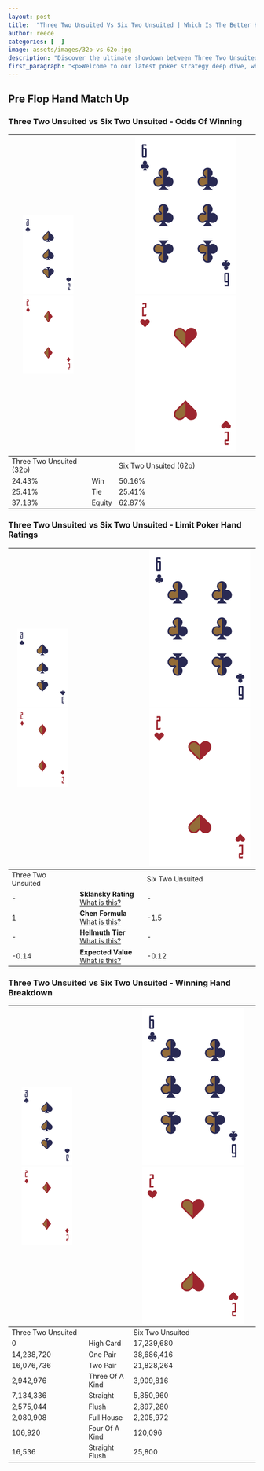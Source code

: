 ```yaml
---
layout: post
title:  "Three Two Unsuited Vs Six Two Unsuited | Which Is The Better Hand In Poker? A Complete Guide"
author: reece
categories: [  ]
image: assets/images/32o-vs-62o.jpg
description: "Discover the ultimate showdown between Three Two Unsuited and Six Two Unsuited in poker! Uncover the odds, strategies, and scenarios where one hand triumphs over the other. Get ready to up your poker game with this thrilling analysis."
first_paragraph: "<p>Welcome to our latest poker strategy deep dive, where we're pitting two distinct hands against each other in a high-stakes showdown: Three Two Unsuited vs Six Two Unsuited.</p><p>In the dynamic world of poker, every decision counts, and knowing which hand holds the upper hand is key to your success at the table.</p><p>In this article, we'll dissect these two hands, explore the scenarios where one dominates the other, and equip you with the knowledge to make strategic choices that can tip the odds in your favor.</p><p>Get ready to unravel the intriguing dynamics of these poker hands and elevate your game to new heights.</p>"
---
```




[comment]: # (sp0)

## Pre Flop Hand Match Up

<div class="table hand-ratings" markdown="1"> 



### Three Two Unsuited vs Six Two Unsuited - Odds Of Winning


    
| ![image info](assets/images/hand1/3.png) ![image info](assets/images/hand1/2o.png) |  | ![image info](assets/images/hand2/6.png) ![image info](assets/images/hand2/2o.png) |
| -------- | -------- | -------- |
| Three Two Unsuited (32o) |  | Six Two Unsuited (62o) |
| 24.43% | Win | 50.16% |
| 25.41% | Tie | 25.41% |
| 37.13% | Equity | 62.87% |




[comment]: # (sp1)



### Three Two Unsuited vs Six Two Unsuited - Limit Poker Hand Ratings


    
| ![image info](assets/images/hand1/3.png) ![image info](assets/images/hand1/2o.png) |  | ![image info](assets/images/hand2/6.png) ![image info](assets/images/hand2/2o.png) |
| -------- | -------- | -------- |
| Three Two Unsuited |  | Six Two Unsuited |
| - | **Sklansky Rating** [What is this?](/sklansky-rating-explained) | - |
| 1 | **Chen Formula** [What is this?](/chen-formula-explained) | -1.5 |
| - | **Hellmuth Tier** [What is this?](/Hellmuth-tier-explained) | - |
| -0.14 | **Expected Value** [What is this?](/expected-value-explained) | -0.12 |




[comment]: # (sp2)



### Three Two Unsuited vs Six Two Unsuited - Winning Hand Breakdown


    
| ![image info](assets/images/hand1/3.png) ![image info](assets/images/hand1/2o.png) |  | ![image info](assets/images/hand2/6.png) ![image info](assets/images/hand2/2o.png) |
| -------- | -------- | -------- |
| Three Two Unsuited |  | Six Two Unsuited |
| 0 | High Card | 17,239,680 |
| 14,238,720 | One Pair | 38,686,416 |
| 16,076,736 | Two Pair | 21,828,264 |
| 2,942,976 | Three Of A Kind | 3,909,816 |
| 7,134,336 | Straight | 5,850,960 |
| 2,575,044 | Flush | 2,897,280 |
| 2,080,908 | Full House | 2,205,972 |
| 106,920 | Four Of A Kind | 120,096 |
| 16,536 | Straight Flush | 25,800 |




[comment]: # (sp3)



</div>

[comment]: # (sp4)



[comment]: # (sp5)

